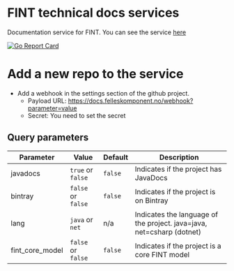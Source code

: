 # FINT technical docs services
Documentation service for FINT. You can see the service [here](https://docs.felleskomponent.no)

[![Go Report Card](https://goreportcard.com/badge/github.com/FINTprosjektet/fint-tech-docs-service)](https://goreportcard.com/report/github.com/FINTprosjektet/fint-tech-docs-service)

# Add a new repo to the service

* Add a webhook in the settings section of the github project. 
    * Payload URL: https://docs.felleskomponent.no/webhook?parameter=value
    * Secret: You need to set the secret
    
## Query parameters

| Parameter | Value | Default | Description |
|-----------|-------------|-----------|-------------|
| javadocs | `true` or `false`  | `false` | Indicates if the project has JavaDocs |
| bintray | `false` or `false`  | `false` | Indicates if the project is on Bintray |
| lang | `java` or `net` | n/a | Indicates the language of the project. java=java, net=csharp (dotnet) |
| fint_core_model | `false` or `false` | `false` | Indicates if the project is a core FINT model |
